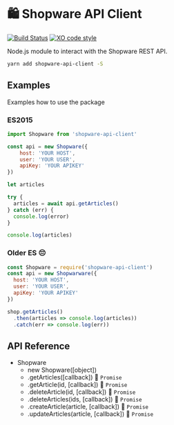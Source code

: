# 🛍 Shopware API Client

[![Build Status](https://travis-ci.org/apertureless/shopware-api-client.svg?branch=master)](https://travis-ci.org/apertureless/shopware-api-client)
[![XO code style](https://img.shields.io/badge/code_style-XO-5ed9c7.svg)](https://github.com/sindresorhus/xo)

Node.js module to interact with the Shopware REST API.

```bash
yarn add shopware-api-client -S
```

## Examples
Examples how to use the package

### ES2015

```javascript
import Shopware from 'shopware-api-client'

const api = new Shopware({
    host: 'YOUR HOST',
    user: 'YOUR USER',
    apiKey: 'YOUR APIKEY'
})

let articles

try {
  articles = await api.getArticles()
} catch (err) {
  console.log(error)
}

console.log(articles)
```

### Older ES 😔

```javascript
const Shopware = require('shopware-api-client')
const api = new Shopwarware({
  host: 'YOUR HOST',
  user: 'YOUR USER',
  apiKey: 'YOUR APIKEY'
})

shop.getArticles()
  .then(articles => console.log(articles))
  .catch(err => console.log(err))

```

## API Reference

- Shopware
  - new Shopware([object])
  - .getArticles([callback]) 🔀 `Promise`
  - .getArticle(id, [callback]) 🔀 `Promise`
  - .deleteArticle(id, [callback]) 🔀 `Promise`
  - .deleteArticles(ids, [callback]) 🔀 `Promise`
  - .createArticle(article, [callback]) 🔀 `Promise`
  - .updateArticles(article, [callback]) 🔀 `Promise`
